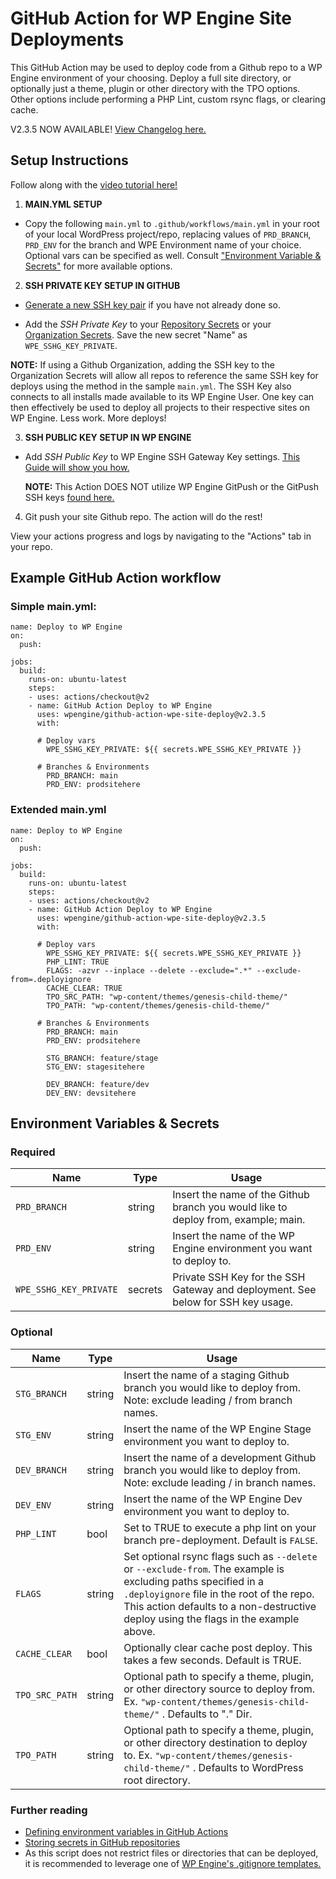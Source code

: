 # GitHub Action for WP Engine Site Deployments

This GitHub Action may be used to deploy code from a Github repo to a WP Engine environment of your choosing. Deploy a full site directory, or optionally just a theme, plugin or other directory with the TPO options. Other options include performing a PHP Lint, custom rsync flags, or clearing cache. 

V2.3.5 NOW AVAILABLE! [View Changelog here.](https://github.com/wpengine/github-action-wpe-site-deploy/releases)

## Setup Instructions 

Follow along with the [video tutorial here!](https://wpengine-2.wistia.com/medias/crj1lp3qke)

1. **MAIN.YML SETUP**
* Copy the following `main.yml` to `.github/workflows/main.yml` in your root of your local WordPress project/repo, replacing values of `PRD_BRANCH`, `PRD_ENV` for the branch and WPE Environment name of your choice. Optional vars can be specified as well. Consult ["Environment Variable & Secrets"](#environment-variables--secrets) for more available options. 

2. **SSH PRIVATE KEY SETUP IN GITHUB**
* [Generate a new SSH key pair](https://wpengine.com/support/ssh-keys-for-shell-access/#Generate_New_SSH_Key) if you have not already done so. 

* Add the *SSH Private Key* to your [Repository Secrets](https://docs.github.com/en/actions/security-guides/encrypted-secrets#creating-encrypted-secrets-for-a-repository) or your [Organization Secrets](https://docs.github.com/en/actions/security-guides/encrypted-secrets#creating-encrypted-secrets-for-an-organization). Save the new secret "Name" as `WPE_SSHG_KEY_PRIVATE`. 

**NOTE:** If using a Github Organization, adding the SSH key to the Organization Secrets will allow all repos to reference the same SSH key for deploys using the method in the sample `main.yml`. The SSH Key also connects to all installs made available to its WP Engine User. One key can then effectively be used to deploy all projects to their respective sites on WP Engine. Less work. More deploys! 

3. **SSH PUBLIC KEY SETUP IN WP ENGINE**
* Add *SSH Public Key* to WP Engine SSH Gateway Key settings. [This Guide will show you how.](https://wpengine.com/support/ssh-gateway/#Add_SSH_Key) 

    **NOTE:** This Action DOES NOT utilize WP Engine GitPush or the GitPush SSH keys [found here.](https://wpengine.com/support/git/#Add_SSH_Key_to_User_Portal)

4. Git push your site Github repo. The action will do the rest! 

View your actions progress and logs by navigating to the "Actions" tab in your repo. 

## Example GitHub Action workflow

### Simple main.yml:

```
name: Deploy to WP Engine
on:
  push:

jobs:
  build:
    runs-on: ubuntu-latest  
    steps: 
    - uses: actions/checkout@v2
    - name: GitHub Action Deploy to WP Engine
      uses: wpengine/github-action-wpe-site-deploy@v2.3.5
      with:
      
      # Deploy vars
        WPE_SSHG_KEY_PRIVATE: ${{ secrets.WPE_SSHG_KEY_PRIVATE }} 
      
      # Branches & Environments 
        PRD_BRANCH: main
        PRD_ENV: prodsitehere
```

### Extended main.yml

```
name: Deploy to WP Engine
on:
  push:

jobs:
  build:
    runs-on: ubuntu-latest  
    steps: 
    - uses: actions/checkout@v2
    - name: GitHub Action Deploy to WP Engine
      uses: wpengine/github-action-wpe-site-deploy@v2.3.5
      with:
      
      # Deploy vars 
        WPE_SSHG_KEY_PRIVATE: ${{ secrets.WPE_SSHG_KEY_PRIVATE }} 
        PHP_LINT: TRUE
        FLAGS: -azvr --inplace --delete --exclude=".*" --exclude-from=.deployignore
        CACHE_CLEAR: TRUE
        TPO_SRC_PATH: "wp-content/themes/genesis-child-theme/"
        TPO_PATH: "wp-content/themes/genesis-child-theme/"
      
      # Branches & Environments 
        PRD_BRANCH: main
        PRD_ENV: prodsitehere
        
        STG_BRANCH: feature/stage
        STG_ENV: stagesitehere
        
        DEV_BRANCH: feature/dev
        DEV_ENV: devsitehere
```

## Environment Variables & Secrets

### Required

| Name | Type | Usage |
|-|-|-|
| `PRD_BRANCH` | string | Insert the name of the Github branch you would like to deploy from, example; main. |
| `PRD_ENV` | string | Insert the name of the WP Engine environment you want to deploy to. |
| `WPE_SSHG_KEY_PRIVATE` | secrets | Private SSH Key for the SSH Gateway and deployment. See below for SSH key usage. |

### Optional

| Name | Type | Usage |
|-|-|-|
| `STG_BRANCH` | string | Insert the name of a staging Github branch you would like to deploy from. Note: exclude leading / from branch names.|
| `STG_ENV` | string | Insert the name of the WP Engine Stage environment you want to deploy to. |
| `DEV_BRANCH` | string | Insert the name of a development Github branch you would like to deploy from. Note: exclude leading / in branch names.|
| `DEV_ENV` | string | Insert the name of the WP Engine Dev environment you want to deploy to. |
| `PHP_LINT` | bool | Set to TRUE to execute a php lint on your branch pre-deployment. Default is `FALSE`. |
| `FLAGS` | string | Set optional rsync flags such as `--delete` or `--exclude-from`. The example is excluding paths specified in a `.deployignore` file in the root of the repo. This action defaults to a non-destructive deploy using the flags in the example above. |
| `CACHE_CLEAR` | bool | Optionally clear cache post deploy. This takes a few seconds. Default is TRUE. |
| `TPO_SRC_PATH` | string | Optional path to specify a theme, plugin, or other directory source to deploy from. Ex. `"wp-content/themes/genesis-child-theme/"` . Defaults to "." Dir. |
| `TPO_PATH` | string | Optional path to specify a theme, plugin, or other directory destination to deploy to. Ex. `"wp-content/themes/genesis-child-theme/"` . Defaults to WordPress root directory.  |


### Further reading 

* [Defining environment variables in GitHub Actions](https://docs.github.com/en/actions/reference/environment-variables)
* [Storing secrets in GitHub repositories](https://docs.github.com/en/actions/reference/encrypted-secrets)
* As this script does not restrict files or directories that can be deployed, it is recommended to leverage one of [WP Engine's .gitignore templates.](https://wpengine.com/support/git/#Add_gitignore)
